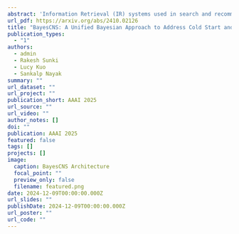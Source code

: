 ```yaml
---
abstract: 'Information Retrieval (IR) systems used in search and recommendation platforms frequently employ Learning-to-Rank (LTR) models to rank items in response to user queries. These models heavily rely on features derived from user interactions, such as clicks and engagement data. This dependence introduces cold start issues for items lacking user engagement and poses challenges in adapting to non-stationary shifts in user behavior over time. We address both challenges holistically as an online learning problem and propose BayesCNS, a Bayesian approach designed to handle cold start and non-stationary distribution shifts in search systems at scale. BayesCNS achieves this by estimating prior distributions for user-item interactions, which are continuously updated with new user interactions gathered online. This online learning procedure is guided by a ranker model, enabling efficient exploration of relevant items using contextual information provided by the ranker. We successfully deployed BayesCNS in a large-scale search system and demonstrated its efficacy through comprehensive offline and online experiments. Notably, an online A/B experiment showed a 10.60% increase in new item interactions and a 1.05% improvement in overall success metrics over the existing production baseline.'
url_pdf: https://arxiv.org/abs/2410.02126
title: "BayesCNS: A Unified Bayesian Approach to Address Cold Start and Non-Stationarity in Search Systems at Scale"
publication_types:
  - "1"
authors:
  - admin
  - Rakesh Sunki
  - Lucy Kuo
  - Sankalp Nayak
summary: ""
url_dataset: ""
url_project: ""
publication_short: AAAI 2025
url_source: ""
url_video: ""
author_notes: []
doi: ""
publication: AAAI 2025
featured: false
tags: []
projects: []
image:
  caption: BayesCNS Architecture
  focal_point: ""
  preview_only: false
  filename: featured.png
date: 2024-12-09T00:00:00.000Z
url_slides: ""
publishDate: 2024-12-09T00:00:00.000Z
url_poster: ""
url_code: ""
---
```

